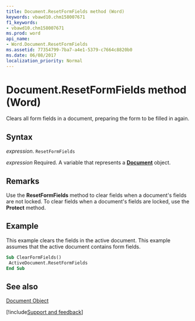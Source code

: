 ```yaml
---
title: Document.ResetFormFields method (Word)
keywords: vbawd10.chm158007671
f1_keywords:
- vbawd10.chm158007671
ms.prod: word
api_name:
- Word.Document.ResetFormFields
ms.assetid: 77354799-7ba7-a4e1-5379-c7664c8820b0
ms.date: 06/08/2017
localization_priority: Normal
---
```



# Document.ResetFormFields method (Word)

Clears all form fields in a document, preparing the form to be filled in again.


## Syntax

_expression_. `ResetFormFields`

_expression_ Required. A variable that represents a **[Document](Word.Document.md)** object.


## Remarks

Use the  **ResetFormFields** method to clear fields when a document's fields are not locked. To clear fields when a document's fields are locked, use the **Protect** method.


## Example

This example clears the fields in the active document. This example assumes that the active document contains form fields.


```vb
Sub ClearFormFields() 
 ActiveDocument.ResetFormFields 
End Sub
```


## See also


[Document Object](Word.Document.md)

[!include[Support and feedback](~/includes/feedback-boilerplate.md)]